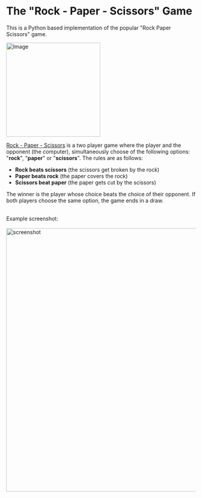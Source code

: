 # The "Rock - Paper - Scissors" Game
<p>This is a Python based implementation of the popular "Rock Paper Scissors" game.</p>
<img alt ="Image" width="250px" src="https://i0.wp.com/www.thegamegal.com/wp-content/uploads/2012/01/Rock-paper-scissors.png?w=500&ssl=1"></img>

<p><a href="https://en.wikipedia.org/wiki/Rock_paper_scissors" target="_blank">Rock - Paper - Scissors</a> is a two player game where the player and the opponent (the computer), simultaneously choose of the 
following options: "<b>rock</b>", "<b>paper</b>" or "<b>scissors</b>". The rules are as follows:</p>

<ul>
  <li><b>Rock beats scissors</b> (the scissors get broken by the rock)</li>
  <li><b>Paper beats rock</b> (the paper covers the rock)</li>
  <li><b>Scissors beat paper</b> (the paper gets cut by the scissors)</li>
</ul>

<p>The winner is the player whose choice beats the choice of their opponent. If both players choose the same option, the game ends in a draw.</p>
<br>
<div>Example screenshot:</div>
<br>
<img alt="screenshot" width="700px" src="https://github.com/kimin8/RockPaperScissors-softuni/assets/126898516/8140c114-5113-4e83-9d40-066dd5bc3a0e"></img>
